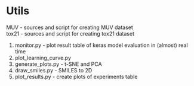 # Utils
MUV - sources and script for creating MUV dataset <br>
tox21 - sources and script for creating tox21 dataset
1. monitor.py - plot result table of keras model evaluation in (almost) real time
2. plot_learning_curve.py
3. generate_plots.py - t-SNE and PCA
4. draw_smiles.py - SMILES to 2D
5. plot_results.py - create plots of experiments table
